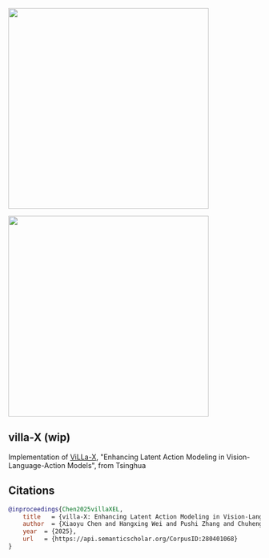 
<img src="./villa-x.png" width="400px"></img>

<img src="./fig1-lam.png" width="400px"></img>

## villa-X (wip)

Implementation of [ViLLa-X](https://arxiv.org/abs/2507.23682v1), "Enhancing Latent Action Modeling in Vision-Language-Action Models", from Tsinghua

## Citations

```bibtex
@inproceedings{Chen2025villaXEL,
    title   = {villa-X: Enhancing Latent Action Modeling in Vision-Language-Action Models},
    author  = {Xiaoyu Chen and Hangxing Wei and Pushi Zhang and Chuheng Zhang and Kaixin Wang and Yanjiang Guo and Rushuai Yang and Yucen Wang and Xinquan Xiao and Li Zhao and Jianyu Chen and Jiang Bian},
    year  = {2025},
    url   = {https://api.semanticscholar.org/CorpusID:280401068}
}
```
